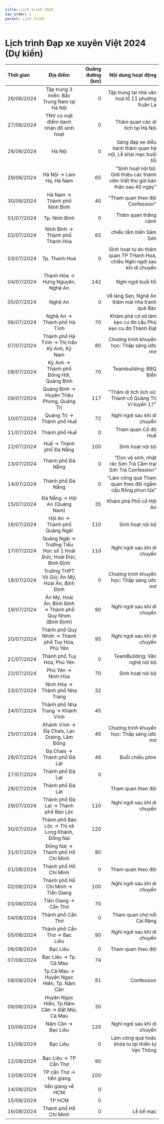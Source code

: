 ```yaml
---
title: Lịch trình 2024
nav_order: 1
parent: Lịch trình
---
```


# Lịch trình Đạp xe xuyên Việt 2024 (Dự kiến)

| Thời gian  |                            Địa điểm                             | Quãng đường (km) |                                                              Nội dung hoạt động |
| :--------- | :-------------------------------------------------------------: | ---------------: | ------------------------------------------------------------------------------: |
| 26/06/2024 |           Tập trung 3 miền: Bắc Trung Nam tại Hà Nội            |                0 |                                  Tập trung tại nhà văn hoá tổ 11 phường Xuân La |
| 27/06/2024 |             TNV có mặt điểm danh nhận đồ sinh hoạt              |                0 |                                                Thăm quan các di tích tại Hà Nội |
| 28/06/2024 |                             Hà Nội                              |                0 |                    Sáng đạp xe diễu hành thăm quan hà nội, Lễ khai mạc buổi tối |
| 29/06/2024 |                     Hà Nội → Lam Hạ, Hà Nam                     |               65 | "Sinh hoạt nội bộ: Giới thiệu các thành viên Viết thư gửi bản thân sau 40 ngày" |
| 30/06/2024 |                  Hà Nam → Thành phố Ninh Bình                   |               40 |                                                 "Tham quan theo đội Confession" |
| 01/07/2024 |                          Tp. Ninh Bình                          |                0 |                                                            Thăm quan thắng cảnh |
| 02/07/2024 |                 Ninh Bình → Thành phố Thanh Hóa                 |               65 |                                                          chiều tắm biển Sâm Sơn |
| 03/07/2024 |                          Tp. Thanh Hoá                          |                0 |       Sinh hoạt tự do thăm quan TP THanh Hoá, chiều Nghỉ ngơi sau khi di chuyển |
| 04/07/2024 |                Thanh Hóa → Hưng Nguyên, Nghệ An                 |              142 |                                                              Nghỉ ngơi buổi tối |
| 05/07/2024 |                             Nghệ An                             |                0 |                                 Về làng Sen, Nghệ An thăm mái nhà tranh quê Bác |
| 06/07/2024 |                   Nghệ An → Thành phố Hà Tĩnh                   |               70 |                        Khám phá cơ sở làm kẹo cu đơ cầu Phủ kẹo cu đơ Thành Đạt |
| 07/07/2024 |           Thành phố Hà Tĩnh → Thị trấn Kỳ Anh, Kỳ Nam           |               80 |                                       Chương trình khuyến học: Thắp sáng ước mơ |
| 08/07/2024 |             Kỳ Anh → Thành phố Đồng Hới, Quảng Bình             |               70 |                                                          Teambuilding: BBQ Biển |
| 09/07/2024 |            Quảng Bình → Huyện Triệu Phong, Quảng Trị            |              117 |                          "Thăm di tích lịch sử: Thành cổ Quảng Trị Vĩ tuyến 17" |
| 10/07/2024 |                    Quảng Trị → Thành phố Huế                    |               72 |                                                     Nghỉ ngơi sau khi di chuyển |
| 11/07/2024 |                          Thành phố Huế                          |                0 |                                                             Tham quan Cố đô Huế |
| 12/07/2024 |                     Huế → Thành phố Đà Nẵng                     |              100 |                                                                Sinh hoạt nội bộ |
| 13/07/2024 |                        Thành phố Đà Nẵng                        |                0 |                     "Dọn vệ sinh, nhặt rác Sơn Trà Cắm trại Sơn Trà Confession" |
| 14/07/2024 |                        Thành phố Đà Nẵng                        |                0 |                        "Làm công quả Tham quan theo đội ngắm cầu Rồng phun lửa" |
| 15/07/2024 |                  Đà Nẵng → Hội An (Quảng Nam)                   |               35 |                                                          Khám phá Phố cổ Hội An |
| 16/07/2024 |                  Hội An → Thành phố Quảng Ngãi                  |              110 |                                                                Sinh hoạt nội bộ |
| 17/07/2024 | Quảng Ngãi → Trường Tiểu Học số 1 Hoài Đức, Hoài Đức, Bình Định |              110 |                                                     Nghỉ ngơi sau khi di chuyển |
| 18/07/2024 |          Trường THPT Võ Giữ, Ân Mỹ, Hoài Ân, Bình Định          |                0 |                                       Chương trình khuyến học: Thắp sáng ước mơ |
| 19/07/2024 |   Ân Mỹ, Hoài Ân, Bình Định → Thành phố Quy Nhơn (Bình Định)    |               90 |                                                     Nghỉ ngơi sau khi di chuyển |
| 20/07/2024 |         Thành phố Quy Nhơn → Thành phố Tuy Hòa, Phú Yên         |               95 |                                                     Nghỉ ngơi sau khi di chuyển |
| 21/07/2024 |                   Thành phố Tuy Hòa, Phú Yên                    |                0 |                                                   TeamBuilding: Văn nghệ nội bộ |
| 22/07/2024 |                       Phú Yên → Ninh Hòa                        |               70 |                                                                Sinh hoạt nội bộ |
| 23/07/2024 |                 Ninh Hòa → Thành phố Nha Trang                  |               32 |
| 24/07/2024 |                Thành phố Nha Trang → Khánh Vĩnh                 |               45 |
| 25/07/2024 |           Khánh Vĩnh → Đạ Chais, Lạc Dương, Lâm Đồng            |               45 |                                       Chương trình khuyến học: Thắp sáng ước mơ |
| 26/07/2024 |                   Đạ Chais → Thành phố Đà Lạt                   |               46 |                                                                 Buổi chiếu phim |
| 27/07/2024 |                        Thành phố Đà Lạt                         |                0 |
| 28/07/2024 |                        Thành phố Đà Lạt                         |                  |                                                              Tham quan theo đội |
| 29/07/2024 |              Thành phố Đà Lạt → Thành phố Bảo Lộc               |              110 |                                                     Nghỉ ngơi sau khi di chuyển |
| 30/07/2024 |         Thành phố Bảo Lộc → Thị xã Long Khánh, Đồng Nai         |              120 |
| 31/07/2024 |                Đồng Nai → Thành phố Hồ Chí Minh                 |               80 |
| 01/08/2024 |                      Thành phố Hồ Chí Minh                      |                0 |                                                              Tham quan theo đội |
| 02/08/2024 |               Thành phố Hồ Chí Minh → Tiền Giang                |              100 |                                                     Nghỉ ngơi sau khi di chuyển |
| 03/08/2024 |                      Tiền Giang → Cần Thơ                       |               70 |
| 04/08/2024 |                        Thành phố Cần Thơ                        |                0 |                                                      Tham quan chợ nổi Cái Răng |
| 05/08/2024 |                  Thành phố Cần Thơ → Bạc Liêu                   |               90 |                                                     Nghỉ ngơi sau khi di chuyển |
| 06/08/2024 |                            Bạc Liêu                             |                0 |                                                              Tham quan theo đội |
| 07/08/2024 |                      Bạc Liêu → Tp. Cà Mau                      |               74 |
| 08/08/2024 |            Tp.Cà Mau → Huyện Ngọc Hiển, Tp. Năm Căn             |               81 |                                                                      Confession |
| 09/08/2024 |          Huyện Ngọc Hiển, Tp.Năm Căn → Đất Mũi, Cà Mau          |               30 |
| 10/08/2024 |                       Năm Căn → Bạc Liêu                        |              120 |                                                     Nghỉ ngơi sau khi di chuyển |
| 11/08/2024 |                            Bạc Liêu                             |                0 |                                Làm công quả hoặc khóa tu tại thiền tự Vạn Thông |
| 12/08/2024 |                      Bạc Liêu → TP Cần Thơ                      |               90 |
| 13/08/2024 |                     TP cần Thơ → tiền giang                     |              100 |
| 14/08/2024 |                        tiển giang về HCM                        |                0 |
| 15/08/2024 |                             TP HCM                              |                0 |
| 16/08/2024 |                      Thành phố Hồ Chí Minh                      |                0 |                                                                       Lễ bế mạc |
